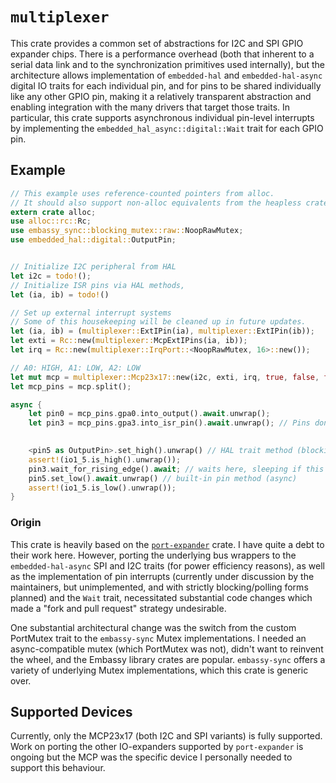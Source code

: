 # `multiplexer`

This crate provides a common set of abstractions for I2C and SPI GPIO expander chips. There is a performance overhead (both that inherent to a serial data link and to the synchronization primitives used internally), but the architecture allows implementation of `embedded-hal` and `embedded-hal-async` digital IO traits for each individual pin, and for pins to be shared individually like any other GPIO pin, making it a relatively transparent abstraction and enabling integration with the many drivers that target those traits. In particular, this crate supports asynchronous individual pin-level interrupts by implementing the `embedded_hal_async::digital::Wait` trait for each GPIO pin.

## Example

```rust
// This example uses reference-counted pointers from alloc.
// It should also support non-alloc equivalents from the heapless crate.
extern crate alloc;
use alloc::rc::Rc;
use embassy_sync::blocking_mutex::raw::NoopRawMutex;
use embedded_hal::digital::OutputPin;


// Initialize I2C peripheral from HAL
let i2c = todo!();
// Initialize ISR pins via HAL methods,
let (ia, ib) = todo!()

// Set up external interrupt systems
// Some of this housekeeping will be cleaned up in future updates.
let (ia, ib) = (multiplexer::ExtIPin(ia), multiplexer::ExtIPin(ib));
let exti = Rc::new(multiplexer::McpExtIPins(ia, ib));
let irq = Rc::new(multiplexer::IrqPort::<NoopRawMutex, 16>::new());

// A0: HIGH, A1: LOW, A2: LOW
let mut mcp = multiplexer::Mcp23x17::new(i2c, exti, irq, true, false, false);
let mcp_pins = mcp.split();

async {
    let pin0 = mcp_pins.gpa0.into_output().await.unwrap();
    let pin3 = mcp_pins.gpa3.into_isr_pin().await.unwrap(); // Pins don't respond to interrupts by default

    
    <pin5 as OutputPin>.set_high().unwrap() // HAL trait method (blocking)
    assert!(io1_5.is_high().unwrap());
    pin3.wait_for_rising_edge().await; // waits here, sleeping if this is running on Embassy
    pin5.set_low().await.unwrap() // built-in pin method (async)
    assert!(io1_5.is_low().unwrap());
}
```

### Origin

This crate is heavily based on the [`port-expander`](https://github.com/rahix/port-expander) crate. I have quite a debt to their work here. However, porting the underlying bus wrappers to the `embedded-hal-async` SPI and I2C traits (for power efficiency reasons), as well as the implementation of pin interrupts (currently under discussion by the maintainers, but unimplemented, and with strictly blocking/polling forms planned) and the `Wait` trait, necessitated substantial code changes which made a "fork and pull request" strategy undesirable.

One substantial architectural change was the switch from the custom PortMutex trait to the `embassy-sync` Mutex implementations. I needed an async-compatible mutex (which PortMutex was not), didn't want to reinvent the wheel, and the Embassy library crates are popular. `embassy-sync` offers a variety of underlying Mutex implementations, which this crate is generic over.

## Supported Devices

Currently, only the MCP23x17 (both I2C and SPI variants) is fully supported. Work on porting the other IO-expanders supported by `port-expander` is ongoing but the MCP was the specific device I personally needed to support this behaviour.
